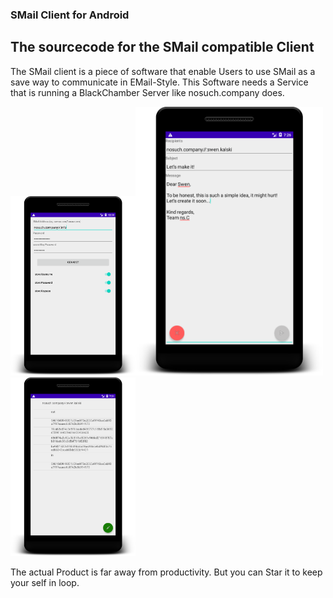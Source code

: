 ### SMail Client for Android

## The sourcecode for the SMail compatible Client

The SMail client is a piece of software that enable Users to use SMail as a save way to communicate in EMail-Style.
This Software needs a Service that is running a BlackChamber Server like nosuch.company does.

<img src="device-2021-02-10-123959.png" width="200"><img src="device-2021-02-10-192639.png" width="300"><img src="device-2021-02-13-195125.png" width="200">

The actual Product is far away from productivity.
But you can Star it to keep your self in loop.

